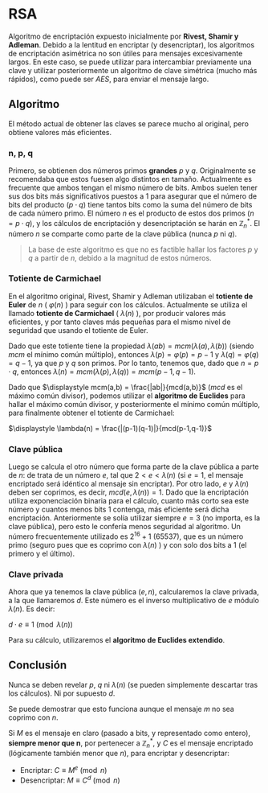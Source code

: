 # RSA

Algoritmo de encriptación expuesto inicialmente por **Rivest, Shamir y Adleman**. Debido a la lentitud en encriptar (y desencriptar), los algoritmos de encriptación asimétrica no son útiles para mensajes excesivamente largos. En este caso, se puede utilizar para intercambiar previamente una clave y utilizar posteriormente un algoritmo de clave simétrica (mucho más rápidos), como puede ser *AES*, para enviar el mensaje largo.

## Algoritmo

El método actual de obtener las claves se parece mucho al original, pero obtiene valores más eficientes.

### n, p, q

Primero, se obtienen dos números primos **grandes** $p$ y $q$. Originalmente se recomendaba que estos fuesen algo distintos en tamaño. Actualmente es frecuente que ambos tengan el mismo número de bits. Ambos suelen tener sus dos bits más significativos puestos a 1 para asegurar que el número de bits del producto ($p \cdot q$) tiene tantos bits como la suma del número de bits de cada número primo. El número $n$ es el producto de estos dos primos ($n=p \cdot q$), y los cálculos de encriptación y desencriptación se harán en $\mathbb{Z}^\ast_n$. El número $n$ se comparte como parte de la clave pública (nunca $p$ ni $q$).

> La base de este algoritmo es que no es factible hallar los factores $p$ y $q$ a partir de $n$, debido a la magnitud de estos números.

### Totiente de Carmichael

En el algoritmo original, Rivest, Shamir y Adleman utilizaban el **totiente de Euler** de $n$ ( $\varphi(n)$ ) para seguir con los cálculos. Actualmente se utiliza el llamado **totiente de Carmichael** ( $\lambda(n)$ ), por producir valores más eficientes, y por tanto claves más pequeñas para el mismo nivel de seguridad que usando el totiente de Euler.

Dado que este totiente tiene la propiedad $\lambda(ab) = mcm(\lambda(a), \lambda(b))$ (siendo *mcm* el mínimo común múltiplo), entonces $\lambda(p) = \varphi(p) = p-1$ y $\lambda(q) = \varphi(q) = q-1$, ya que $p$ y $q$ son primos. Por lo tanto, tenemos que, dado que $n=p \cdot q$, entonces $\lambda(n)=mcm(\lambda(p), \lambda(q))=mcm(p-1,q-1)$.

Dado que $\displaystyle mcm(a,b) = \frac{|ab|}{mcd(a,b)}$ (*mcd* es el máximo común divisor), podemos utilizar el **algoritmo de Euclides** para hallar el máximo común divisor, y posteriormente el mínimo común múltiplo, para finalmente obtener el totiente de Carmichael:

$\displaystyle \lambda(n) = \frac{|(p-1)(q-1)|}{mcd(p-1,q-1)}$

### Clave pública

Luego se calcula el otro número que forma parte de la clave pública a parte de $n$: de trata de un número $e$, tal que $2 < e < \lambda(n)$ (si $e=1$, el mensaje encriptado será idéntico al mensaje sin encriptar). Por otro lado, $e$ y $\lambda(n)$ deben ser coprimos, es decir, $mcd(e,\lambda(n))=1$. Dado que la encriptación utiliza exponenciación binaria para el cálculo, cuanto más corto sea este número y cuantos menos bits 1 contenga, más eficiente será dicha encriptación. Anteriormente se solía utilizar siempre $e=3$ (no importa, es la clave pública), pero esto le confería menos seguridad al algoritmo. Un número frecuentemente utilizado es $2^{16} + 1$ (65537), que es un número primo (seguro pues que es coprimo con $\lambda(n)$ ) y con solo dos bits a 1 (el primero y el último).

### Clave privada

Ahora que ya tenemos la clave pública ($e, n$), calcularemos la clave privada, a la que llamaremos $d$. Este número es el inverso multiplicativo de $e$ módulo $\lambda(n)$. Es decir:

$d \cdot e \equiv 1 \pmod {\lambda(n)}$

Para su cálculo, utilizaremos el **algoritmo de Euclides extendido**.

## Conclusión

Nunca se deben revelar $p$, $q$ ni $\lambda(n)$ (se pueden simplemente descartar tras los cálculos). Ni por supuesto $d$.

Se puede demostrar que esto funciona aunque el mensaje $m$ no sea coprimo con $n$.

Si $M$ es el mensaje en claro (pasado a bits, y representado como entero), **siempre menor que n**, por pertenecer a $\mathbb{Z}^\ast_n$, y $C$ es el mensaje encriptado (lógicamente también menor que $n$), para encriptar y desencriptar:

- Encriptar: $C \equiv M ^ e \pmod n$
- Desencriptar: $M \equiv C ^ d \pmod n$
